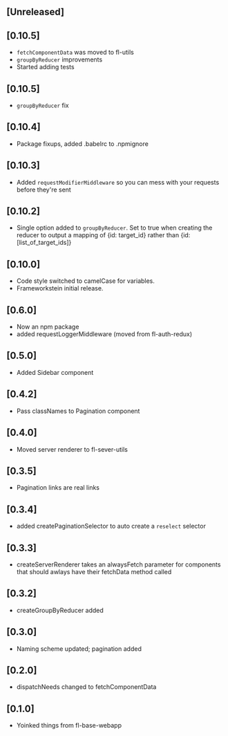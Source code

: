 
## [Unreleased]
  

## [0.10.5]
 - `fetchComponentData` was moved to fl-utils
 - `groupByReducer` improvements
 - Started adding tests

## [0.10.5]
 - `groupByReducer` fix

## [0.10.4]
 - Package fixups, added .babelrc to .npmignore

## [0.10.3]
 - Added `requestModifierMiddleware` so you can mess with your requests before they're sent

## [0.10.2]
 - Single option added to `groupByReducer`. Set to true when creating the reducer to output a mapping of {id: target_id} rather than {id: [list_of_target_ids]}

## [0.10.0]
 - Code style switched to camelCase for variables. 
 - Frameworkstein initial release.

## [0.6.0]
 - Now an npm package
 - added requestLoggerMiddleware (moved from fl-auth-redux)

## [0.5.0]
 - Added Sidebar component

## [0.4.2]
 - Pass classNames to Pagination component

## [0.4.0]
 - Moved server renderer to fl-sever-utils

## [0.3.5]
 - Pagination links are real links

## [0.3.4]
 - added createPaginationSelector to auto create a `reselect` selector

## [0.3.3]
 - createServerRenderer takes an alwaysFetch parameter for components that should awlays have their 
   fetchData method called

## [0.3.2]
 - createGroupByReducer added

## [0.3.0]
 - Naming scheme updated; pagination added

## [0.2.0]
 - dispatchNeeds changed to fetchComponentData

## [0.1.0]
 - Yoinked things from fl-base-webapp

